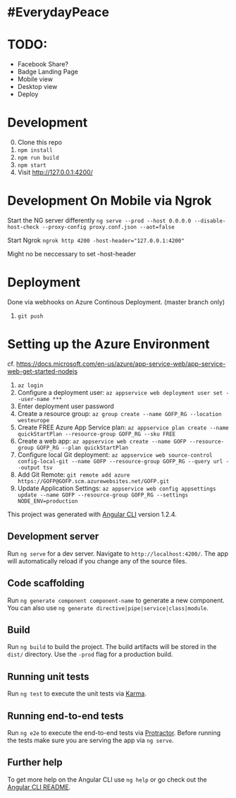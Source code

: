 # #EverydayPeace


# TODO:
- Facebook Share?
- Badge Landing Page
- Mobile view
- Desktop view
- Deploy



# Development
0. Clone this repo
1. `npm install`
2. `npm run build`
3. `npm start`
4. Visit http://127.0.0.1:4200/

# Development On Mobile via Ngrok
Start the NG server differently
`ng serve --prod --host 0.0.0.0 --disable-host-check --proxy-config proxy.conf.json --aot=false`

Start Ngrok
`ngrok http 4200 -host-header="127.0.0.1:4200"`

Might no be neccessary to set -host-header

# Deployment
Done via webhooks on Azure Continous Deployment. (master branch only)
1. `git push`

# Setting up the Azure Environment
cf. https://docs.microsoft.com/en-us/azure/app-service-web/app-service-web-get-started-nodejs
1. `az login`
2. Configure a deployment user: `az appservice web deployment user set --user-name ***`
3. Enter deployment user password
4. Create a resource group: `az group create --name GOFP_RG --location westeurope`
5. Create FREE Azure App Service plan: `az appservice plan create --name quickStartPlan --resource-group GOFP_RG --sku FREE`
6. Create a web app: `az appservice web create --name GOFP --resource-group GOFP_RG --plan quickStartPlan`
7. Configure local Git deployment: `az appservice web source-control config-local-git --name GOFP --resource-group GOFP_RG --query url --output tsv`
8. Add Git Remote: `git remote add azure https://GOFP@GOFP.scm.azurewebsites.net/GOFP.git`
9. Update Application Settings: `az appservice web config appsettings update --name GOFP --resource-group GOFP_RG --settings NODE_ENV=production`


This project was generated with [Angular CLI](https://github.com/angular/angular-cli) version 1.2.4.

## Development server

Run `ng serve` for a dev server. Navigate to `http://localhost:4200/`. The app will automatically reload if you change any of the source files.

## Code scaffolding

Run `ng generate component component-name` to generate a new component. You can also use `ng generate directive|pipe|service|class|module`.

## Build

Run `ng build` to build the project. The build artifacts will be stored in the `dist/` directory. Use the `-prod` flag for a production build.

## Running unit tests

Run `ng test` to execute the unit tests via [Karma](https://karma-runner.github.io).

## Running end-to-end tests

Run `ng e2e` to execute the end-to-end tests via [Protractor](http://www.protractortest.org/).
Before running the tests make sure you are serving the app via `ng serve`.

## Further help

To get more help on the Angular CLI use `ng help` or go check out the [Angular CLI README](https://github.com/angular/angular-cli/blob/master/README.md).
